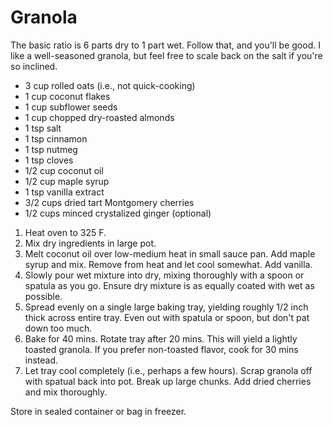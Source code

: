 # Granola

The basic ratio is 6 parts dry to 1 part wet. Follow that, and you'll be good. I like a well-seasoned granola, but feel free to scale back on the salt if you're so inclined.

- 3 cup rolled oats (i.e., not quick-cooking)
- 1 cup coconut flakes
- 1 cup subflower seeds
- 1 cup chopped dry-roasted almonds
- 1 tsp salt
- 1 tsp cinnamon
- 1 tsp nutmeg
- 1 tsp cloves
- 1/2 cup coconut oil
- 1/2 cup maple syrup
- 1 tsp vanilla extract
- 3/2 cups dried tart Montgomery cherries
- 1/2 cups minced crystalized ginger (optional)

1) Heat oven to 325 F.
2) Mix dry ingredients in large pot.
3) Melt coconut oil over low-medium heat in small sauce pan. Add maple syrup and mix. Remove from heat and let cool somewhat. Add vanilla.
4) Slowly pour wet mixture into dry, mixing thoroughly with a spoon or spatula as you go. Ensure dry mixture is as equally coated with wet as possible.
5) Spread evenly on a single large baking tray, yielding roughly 1/2 inch thick across entire tray. Even out with spatula or spoon, but don't pat down too much.
6) Bake for 40 mins. Rotate tray after 20 mins. This will yield a lightly toasted granola. If you prefer non-toasted flavor, cook for 30 mins instead.
7) Let tray cool completely (i.e., perhaps a few hours). Scrap granola off with spatual back into pot. Break up large chunks. Add dried cherries and mix thoroughly.

Store in sealed container or bag in freezer.

